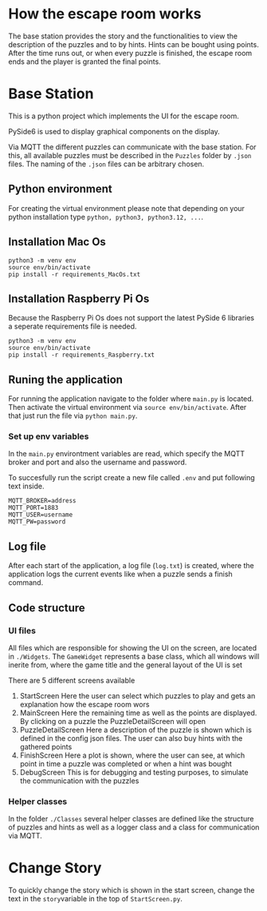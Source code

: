 # How the escape room works
The base station provides the story and the functionalities to view the description of the puzzles and to by hints. Hints can be bought using points. After the time runs out, or when every puzzle is finished, the escape room ends and the player is granted the final points.

# Base Station

This is a python project which implements the UI for the escape room.

PySide6 is used to display graphical components on the display.

Via MQTT the different puzzles can communicate with the base station. For this, all available puzzles must be described in the `Puzzles` folder by `.json` files. The naming of the `.json` files can be arbitrary chosen.

## Python environment

For creating the virtual environment please note that depending on your python installation type `python, python3, python3.12, ...`.

## Installation Mac Os

```
python3 -m venv env
source env/bin/activate
pip install -r requirements_MacOs.txt
```

## Installation Raspberry Pi Os
Because the Raspberry Pi Os does not support the latest PySide 6 libraries a seperate requirements file is needed.
```
python3 -m venv env
source env/bin/activate
pip install -r requirements_Raspberry.txt
```

## Runing the application

For running the application navigate to the folder where `main.py` is located. Then activate the virtual environment via `source env/bin/activate`. After that just run the file via `python main.py`.

### Set up env variables

In the `main.py` environtment variables are read, which specify the MQTT broker and port and also the username and password.

To succesfully run the script create a new file called `.env` and put following text inside.

```
MQTT_BROKER=address
MQTT_PORT=1883
MQTT_USER=username
MQTT_PW=password
```

## Log file

After each start of the application, a log file (`log.txt`) is created, where the application logs the current events like when a puzzle sends a finish command.

## Code structure

### UI files

All files which are responsible for showing the UI on the screen, are located in `./Widgets`.
The `GameWidget` represents a base class, which all windows will inerite from, where the game title and the general layout of the UI is set

There are 5 different screens available
1. StartScreen
Here the user can select which puzzles to play and gets an explanation how the escape room wors
1. MainScreen
Here the remaining time as well as the points are displayed. By clicking on a puzzle the PuzzleDetailScreen will open
1. PuzzleDetailScreen
Here a description of the puzzle is shown which is defined in the config json files. The user can also buy hints with the gathered points
1. FinishScreen
Here a plot is shown, where the user can see, at which point in time a puzzle was completed or when a hint was bought
1. DebugScreen
This is for debugging and testing purposes, to simulate the communication with the puzzles

### Helper classes

In the folder `./Classes` several helper classes are defined like the structure of puzzles and hints as well as a logger class and a class for communication via MQTT.

# Change Story

To quickly change the story which is shown in the start screen, change the text in the `story`variable in the top of `StartScreen.py`.